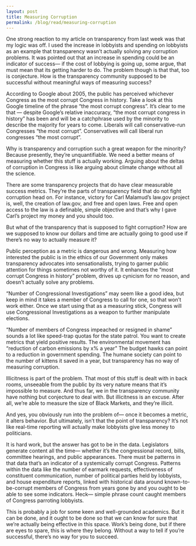 ```yaml
---
layout: post
title: Measuring Corruption
permalink: /blog/read/measuring-corruption
---
```

 One strong reaction to my article on transparency from last week was that my logic was off. I used the increase in lobbyists and spending on lobbyists as an example that transparency wasn’t actually solving any corruption problems. It was pointed out that an increase in spending could be an indicator of success— if the cost of lobbying is going up, some argue, that must mean that its getting harder to do. The problem though is that that, too is conjecture. How is the transparency community supposed to be successful without meaningful ways of measuring success?

 According to Google about 2005, the public has perceived whichever Congress as the most corrupt Congress in history. Take a look at this Google timeline of the phrase “the most corrupt congress”. It’s clear to me that — despite Google’s relative inaccuracy, “the most corrupt congress in history” has been and will be a catchphrase used by the minority to describe the majority for years to come. Liberals will call conservative-run Congresses “the most corrupt”. Conservatives will call liberal run congresses “the most corrupt”.

 Why is transparency and corruption such a great weapon for the minority? Because presently, they’re unquantifiable. We need a better means of measuring whether this stuff is actually working. Arguing about the deltas of corruption in Congress is like arguing about climate change without all the science.

 There are some transparency projects that do have clear measurable success metrics. They’re the parts of transparency field that do not fight corruption head on. For instance, victory for Carl Malamud’s law.gov project is, well, the creation of law.gov, and free and open laws. Free and open access to the law is a definable, simple objective and that’s why I gave Carl’s project my money and you should too.

 But what of the transparency that is supposed to fight corruption? How are we supposed to know our dollars and time are actually going to good use if there’s no way to actually measure it?

 Public perception as a metric is dangerous and wrong. Measuring how interested the public is in the ethics of our Government only makes transparency advocates into sensationalists, trying to garner public attention for things sometimes not worthy of it. It enhances the “most corrupt Congress in history” problem, drives up cynicism for no reason, and doesn’t actually solve any problems.

 “Number of Congressional Investigations” may seem like a good idea, but keep in mind it takes a member of Congress to call for one, so that won’t work either. Once we start using that as a measuring stick, Congress will use Congressional Investigations as a weapon to further manipulate elections.

 “Number of members of Congress impeached or resigned in shame” sounds a lot like speed-trap quotas for the state patrol. You want to create metrics that yield positive results. The environmental movement has “reduction of carbon emissions by x% a year” The budget hawks can point to a reduction in government spending. The humane society can point to the number of kittens it saved in a year, but transparency has no way of measuring corruption.

 Illicitness is part of the problem. That most of this stuff is dealt with in back rooms, unseeable from the public by its very nature means that it’s impossible to measure. And thus far, we in the transparency community have nothing but conjecture to deal with. But illicitness is an excuse. After all, we’re able to measure the size of Black Markets, and they’re illicit.

 And yes, you obviously run into the problem of— once it becomes a metric, it alters behavior. But ultimately, isn’t that the point of transparency? It’s not like real-time reporting will actually make lobbyists give less money to politicians.

 It is hard work, but the answer has got to be in the data. Legislators generate content all the time— whether it’s the congressional record, bills, committee hearings, and public appearances. There must be patterns in that data that’s an indicator of a systemically corrupt Congress. Patterns within the data like the number of earmark requests, effectiveness of constituent communication, number of political parties held by lobbyists, and house expenditure reports, linked with historical data around known-to-be-corrupt members of Congress from years gone by and you ought to be able to see some indicators. Heck— simple phrase count caught members of Congress parroting lobbyists.

 This is probably a job for some keen and well-grounded academics. But it can be done, and it ought to be done so that we can know for sure that we’re actually being effective in this space. Work’s being done, but if there are eyes to spare, this is where they belong. Without a way to tell if you’re successful, there’s no way for you to succeed.
